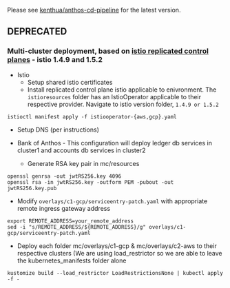 
Please see [kenthua/anthos-cd-pipeline](https://github.com/kenthua/anthos-cd-pipeline) for the latest version.

## DEPRECATED

### Multi-cluster deployment, based on [istio replicated control planes](https://istio.io/docs/setup/install/multicluster/gateways/) - istio 1.4.9 and 1.5.2
- Istio
  - Setup shared istio certificates
  - Install replicated control plane istio applicable to enivronment. The `istioresources` folder has an IstioOperator applicable to their respective provider.  Navigate to istio version folder, `1.4.9 or 1.5.2`
```
istioctl manifest apply -f istiooperator-{aws,gcp}.yaml
```
  - Setup DNS (per instructions)

- Bank of Anthos - This configuration will deploy ledger db services in cluster1 and accounts db services in cluster2
  - Generate RSA key pair in mc/resources
```
openssl genrsa -out jwtRS256.key 4096
openssl rsa -in jwtRS256.key -outform PEM -pubout -out jwtRS256.key.pub
```
  - Modify `overlays/c1-gcp/serviceentry-patch.yaml` with appropriate remote ingress gateway address
```
export REMOTE_ADDRESS=your_remote_address
sed -i "s/REMOTE_ADDRESS/${REMOTE_ADDRESS}/g" overlays/c1-gcp/serviceentry-patch.yaml
```
  - Deploy each folder mc/overlays/c1-gcp & mc/overlays/c2-aws to their respective clusters (We are using load_restrictor so we are able to leave the kubernetes_manifests folder alone
```
kustomize build --load_restrictor LoadRestrictionsNone | kubectl apply -f -
```
